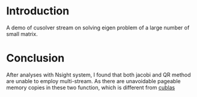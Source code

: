 # Introduction

A demo of cusolver stream on solving eigen problem of a large number of small matrix.

# Conclusion

After analyses with Nsight system, I found that both jacobi and QR method are unable to employ multi-stream. As there are unavoidable pageable memory copies in these two function, which is different from [cublas](https://github.com/zheliu137/Batched_cuBLAS)
